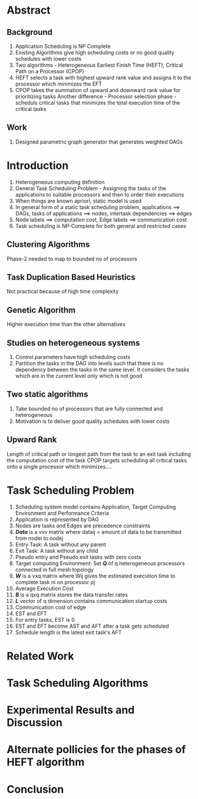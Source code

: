 # Abstract

## Background
1. Application Scheduling is NP Complete
2. Existing Algorithms give high scheduling costs or no good quality schedules with lower costs
3. Two algorithms - Heterogeneous Earliest Finish Time (HEFT), Critical Path on a Processor (CPOP)
4. HEFT selects a task with highest upward rank value and assigns it to the processor which minimizes the EFT
5. CPOP takes the summation of upward and downward rank value for prioritizing tasks
	Another difference - Processor selection phase - scheduls critical tasks that minimizes the total execution time of the critical tasks

## Work
1. Designed parametric graph generator that generates weighted DAGs


# Introduction

1. Heterogeneous computing definition
2. General Task Scheduling Problem - Assigning the tasks of the applications to suitable processors and then to order their executions
3. When things are known apriori, static model is used
4. In general form of a static task scheduling problem, applications ==> DAGs, tasks of applications ==> nodes, intertask dependencies ==> edges
5. Node labels ==> computation cost, Edge labels ==> communication cost
6. Task scheduling is NP-Complete for both general and restricted cases

## Clustering Algorithms

Phase-2 needed to map to bounded no of processors

## Task Duplication Based Heuristics

Not practical because of high time complexity

## Genetic Algorithm

Higher execution time than the other alternatives

## Studies on heterogeneous systems

1. Control parameters have high scheduling costs
2. Partition the tasks in the DAG into levels such that there is no dependency between the tasks in the same level. It considers the tasks which are in the current level only which is not good

## Two static algorithms

1. Take bounded no of processors that are fully connected and heterogeneous
2. Motivation is to deliver good quality schedules with lower costs

Upward Rank
-----------
Length of critical path or longest path from the task to an exit task including the computation cost of the task
CPOP targets scheduling all critical tasks onto a single processor which minimizes....


# Task Scheduling Problem

1. Scheduling system model contains Application, Target Computing Environment and Performance Criteria
2. Application is represented by DAG
3. Nodes are tasks and Edges are precedence constraints
4. ___Data___ is a vxv matrix where dataij = amount of data to be transmitted from nodei to nodej
5. Entry Task: A task without any parent
6. Exit Task: A task without any child
7. Pseudo entry and Pseudo exit tasks with zero costs
8. Target computing Environment: Set ___Q___ of q heterogeneous processors connected in full mesh topology
9. ___W___ is a vxq matrix where Wij gives the estimated execution time to complete task ni on processor pj
10. Average Execution Cost
11. ___B___ is a qxq matrix stores the data transfer rates
12. ___L___ vector of q dimension contains communication startup costs
13. Communication cost of edge
14. EST and EFT
15. For entry tasks, EST is 0
16. EST and EFT become AST and AFT after a task gets scheduled
17. Schedule length is the latest exit task's AFT


# Related Work




# Task Scheduling Algorithms




# Experimental Results and Discussion




# Alternate pollicies for the phases of HEFT algorithm




# Conclusion


